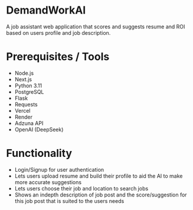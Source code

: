 # DemandWorkAI

A job assistant web application that scores and suggests resume and ROI based on users profile and job description. 

# Prerequisites / Tools

 - Node.js
 - Next.js
 - Python 3.11
 - PostgreSQL
 - Flask
 - Requests
 - Vercel
 - Render
 - Adzuna API
 - OpenAI (DeepSeek)

# Functionality 
 - Login/Signup for user authentication
 - Lets users upload resume and build their profile to aid the AI to make more accurate suggestions
 - Lets users choose their job and location to search jobs
 - Shows an indepth description of job post and the score/suggestion for this job post that is suited to the users needs
